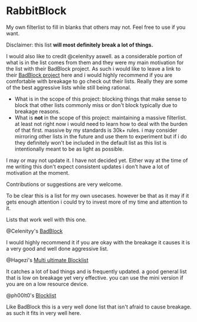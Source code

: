 # RabbitBlock
My own filterlist to fill in blanks that others may not. Feel free to use if you want. 

Disclaimer: this list **will most definitely break a lot of things.**

I would also like to credit @celenityy aswell. as a considerable portion of what is in the list comes from them and they were my main motivation for the list with their BadBlock project. As such i would like to leave a link to their [BadBlock project](https://badblock.celenity.dev/) here and i would highly recommend if you are comfortable with breakage to go check out their lists. Really they are some of the best aggressive lists while still being rational.

- What is in the scope of this project: blocking things that make sense to block that other lists commonly miss or don't block typically due to breakage reasons.
- What is **not** in the scope of this project: maintaining a massive filterlist. at least not right now i would need to learn how to deal with the burden of that first. massive by my standards is 30k+ rules. i may consider mirroring other lists in the future and use them to experiment but if i do they definitely won't be included in the default list as this list is intentionally meant to be as light as possible.

I may or may not update it. I have not decided yet. Either way at the time of me writing this don't expect consistent updates i don't have a lot of motivation at the moment.

Contributions or suggestions are very welcome.

To be clear this is a list for my own usecases. however be that as it may if it gets enough attention i could try to invest more of my time and attention to it.


Lists that work well with this one.

@Celenityy's [BadBlock](https://badblock.celenity.dev/)

I would highly recommend it if you are okay with the breakage it causes it is a very good and well done aggressive list.

@Hagezi's [Multi ultimate Blocklist](https://github.com/hagezi/dns-blocklists?tab=readme-ov-file#ultimate) 

It catches a lot of bad things and is frequently updated. a good general list that is low on breakage yet very effective. you can use the mini version if you are on a low resource device.

@ph00lt0's [Blocklist](https://github.com/ph00lt0/blocklist)

Like BadBlock this is a very well done list that isn't afraid to cause breakage. as such it fits in very well here.


